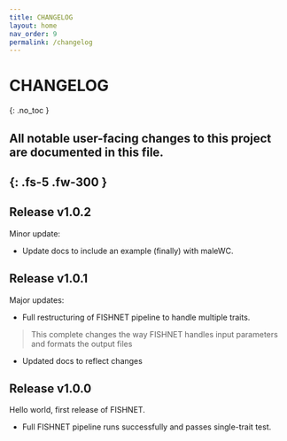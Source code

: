 ```yaml
---
title: CHANGELOG
layout: home
nav_order: 9
permalink: /changelog
---
```


# CHANGELOG
{: .no_toc }

## All notable user-facing changes to this project are documented in this file.
{: .fs-5 .fw-300 }
---

## Release v1.0.2
Minor update:
* Update docs to include an example (finally) with maleWC.

## Release v1.0.1
Major updates:
* Full restructuring of FISHNET pipeline to handle multiple traits.
> This complete changes the way FISHNET handles input parameters and formats the
> output files
* Updated docs to reflect changes

## Release v1.0.0
Hello world, first release of FISHNET.

* Full FISHNET pipeline runs successfully and passes single-trait test.
